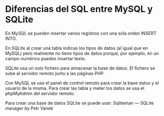 Diferencias del SQL entre MySQL y SQLite
========================================

En MySQL se pueden insertar varios registros con una sóla orden INSERT INTO.

En SQLite al crear una tabla indicas los tipos de datos (al igual que en MySQL) pero realmente no tiene tipos de datos porque, por ejemplo, en un campo numérico puedes insertar texto.

SQLite usa un solo fichero para almacenar la base de datos. El fichero se sube al servidor remoto junto a las páginas PHP.

Con MySQL se usa el panel de control remoto para crear la base datos y  el usuario de la misma. Para crear las tabla y meter los datos se usa el phpMyAdmin del servidor remoto.

Para crear una base de datos SQLite se puede usar:
Sqliteman — SQLite manager by Petr Vanek
